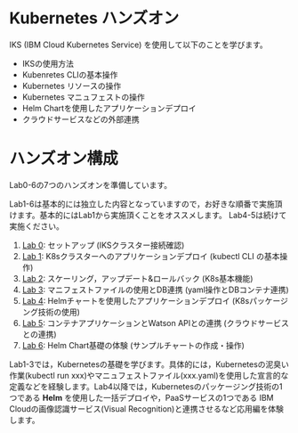 # Kubernetes ハンズオン
IKS (IBM Cloud Kubernetes Service) を使用して以下のことを学びます。

- IKSの使用方法
- Kubenretes CLIの基本操作
- Kubernetes リソースの操作
- Kubernetes マニュフェストの操作
- Helm Chartを使用したアプリケーションデプロイ
- クラウドサービスなどの外部連携

# ハンズオン構成 
Lab0-6の7つのハンズオンを準備しています。

Lab1-6は基本的には独立した内容となっていますので，お好きな順番で実施頂けます。基本的にはLab1から実施頂くことをオススメします。
Lab4-5は続けて実施ください。

1. [Lab 0](Lab0): セットアップ (IKSクラスター接続確認)
1. [Lab 1](Lab1): K8sクラスターへのアプリケーションデプロイ (kubectl CLI の基本操作)
1. [Lab 2](Lab2): スケーリング，アップデート&ロールバック (K8s基本機能)
1. [Lab 3](Lab3): マニフェストファイルの使用とDB連携 (yaml操作とDBコンテナ連携)
1. [Lab 4](Lab4): Helmチャートを使用したアプリケーションデプロイ (K8sパッケージング技術の使用)
1. [Lab 5](Lab5): コンテナアプリケーションとWatson APIとの連携 (クラウドサービスとの連携)
1. [Lab 6](Lab6): Helm Chart基礎の体験 (サンプルチャートの作成・操作)

Lab1-3では，Kubernetesの基礎を学びます。具体的には，Kubernetesの泥臭い作業(kubectl run xxx)やマニュフェストファイル(xxx.yaml)を使用した宣言的な定義などを経験します。Lab4以降では，Kubernetesのパッケージング技術の1つである **Helm** を使用した一括デプロイや，PaaSサービスの1つである IBM Cloudの画像認識サービス(Visual Recognition)と連携させるなど応用編を体験します。
